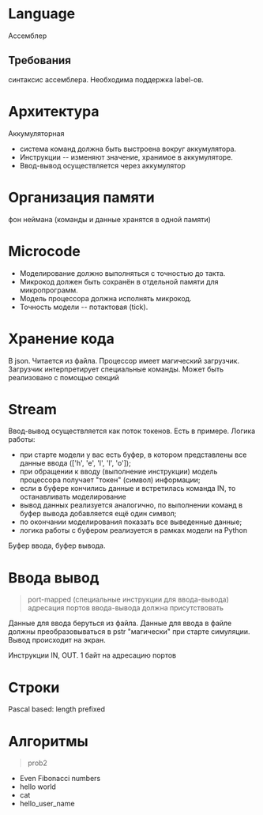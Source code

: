 
# Language

Ассемблер

## Требования

синтаксис ассемблера. Необходима поддержка label-ов.

# Архитектура

Аккумуляторная

- система команд должна быть выстроена вокруг аккумулятора.
- Инструкции -- изменяют значение, хранимое в аккумуляторе.
- Ввод-вывод осуществляется через аккумулятор

# Организация памяти

фон неймана (команды и данные хранятся в одной памяти)

# Microcode

- Моделирование должно выполняться с точностью до такта.
- Микрокод должен быть сохранён в отдельной памяти для микропрограмм.
- Модель процессора должна исполнять микрокод.
- Точность модели -- потактовая (tick).

# Хранение кода

В json. Читается из файла. Процессор имеет магический загрузчик. Загрузчик интерпретирует специальные команды. Может быть реализовано с помощью секций

# Stream

Ввод-вывод осуществляется как поток токенов. Есть в примере. Логика работы:

- при старте модели у вас есть буфер, в котором представлены все данные ввода (['h', 'e', 'l', 'l', 'o']);
- при обращении к вводу (выполнение инструкции) модель процессора получает "токен" (символ) информации;
- если в буфере кончились данные и встретилась команда IN, то останавливать моделирование
- вывод данных реализуется аналогично, по выполнении команд в буфер вывода добавляется ещё один символ;
- по окончании моделирования показать все выведенные данные;
- логика работы с буфером реализуется в рамках модели на Python

Буфер ввода, буфер вывода.

# Ввода вывод

> port-mapped (специальные инструкции для ввода-вывода)
> адресация портов ввода-вывода должна присутствовать

Данные для ввода беруться из файла. Данные для ввода в файле должны преобразовываться в pstr "магически" при старте симуляции.
Вывод происходит на экран.

Инструкции IN, OUT. 1 байт на адресацию портов

# Строки

Pascal based: length prefixed

# Алгоритмы

> prob2

- Even Fibonacci numbers
- hello world
- cat
- hello_user_name

